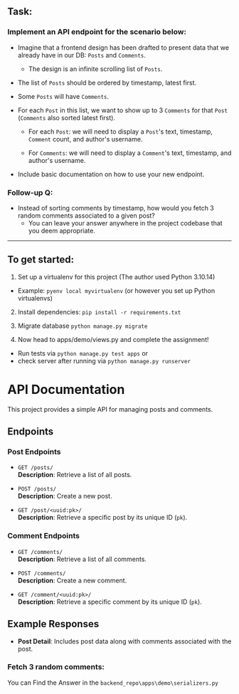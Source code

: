 ## Task:

### Implement an API endpoint for the scenario below:

- Imagine that a frontend design has been drafted to present data that we already have in our DB: `Posts` and `Comments`. 

  * The design is an infinite scrolling list of `Posts`.

- The list of `Posts` should be ordered by timestamp, latest first. 

- Some `Posts` will have `Comments`. 

- For each `Post` in this list, we want to show up to 3 `Comments` for that `Post` (`Comments` also sorted latest first).

  * For each `Post`: we will need to display a `Post`'s text, timestamp, `Comment` count, and author's username.

  * For `Comments`: we will need to display a `Comment`'s text, timestamp, and author's username.

- Include basic documentation on how to use your new endpoint.

### Follow-up Q: 
- Instead of sorting comments by timestamp, how would you fetch 3 random comments associated to a given post?
  * You can leave your answer anywhere in the project codebase that you deem appropriate.

---

## To get started:

1. Set up a virtualenv for this project (The author used Python 3.10.14)

- Example: `pyenv local myvirtualenv` (or however you set up Python virtualenvs)

2. Install dependencies: `pip install -r requirements.txt`

3. Migrate database `python manage.py migrate`

4. Now head to apps/demo/views.py and complete the assignment!

- Run tests via `python manage.py test apps` or
- check server after running via `python manage.py runserver`
# API Documentation

This project provides a simple API for managing posts and comments.

## Endpoints

### Post Endpoints

- `GET /posts/`  
  **Description**: Retrieve a list of all posts.

- `POST /posts/`  
  **Description**: Create a new post.

- `GET /post/<uuid:pk>/`  
  **Description**: Retrieve a specific post by its unique ID (`pk`).

### Comment Endpoints

- `GET /comments/`  
  **Description**: Retrieve a list of all comments.

- `POST /comments/`  
  **Description**: Create a new comment.

- `GET /comment/<uuid:pk>/`  
  **Description**: Retrieve a specific comment by its unique ID (`pk`).

## Example Responses

- **Post Detail**: Includes post data along with comments associated with the post.



### Fetch 3 random comments: 
You can Find the Answer in the ```backend_repo\apps\demo\serializers.py```
